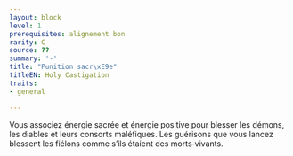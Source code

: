 ```yaml
---
layout: block
level: 1
prerequisites: alignement bon
rarity: C
source: ??
summary: '-'
title: "Punition sacr\xE9e"
titleEN: Holy Castigation
traits:
- general

---
```


<p>Vous associez énergie sacrée et énergie positive pour blesser les démons, les diables et leurs consorts maléfiques. Les guérisons que vous lancez blessent les fiélons comme s’ils étaient des morts‑vivants.</p>